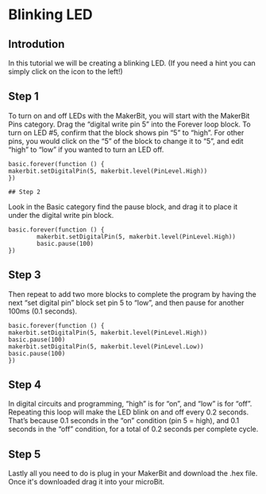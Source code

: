 # Blinking LED

## Introdution 

In this tutorial we will be creating a blinking LED. (If you need a hint you can simply click on the icon to the left!)

## Step 1 

To turn on and off LEDs with the MakerBit, you will start with the MakerBit Pins category.  Drag the “digital write pin 5” into the Forever loop block. To turn on LED #5, confirm that the block shows pin “5” to “high”.  For other pins, you would click on the “5” of the block to change it to “5”, and edit “high” to “low” if you wanted to turn an LED off.

```blocks
basic.forever(function () {
makerbit.setDigitalPin(5, makerbit.level(PinLevel.High))
})
```

	## Step 2

Look in the Basic category find the pause block, and drag it to place it under the digital write pin block.

```blocks
basic.forever(function () {
	    makerbit.setDigitalPin(5, makerbit.level(PinLevel.High))
	    basic.pause(100)
})
```

## Step 3

Then repeat to add two more blocks to complete the program by having the next “set digital pin” block set pin 5 to “low”, and then pause for another 100ms (0.1 seconds). 

```blocks 
basic.forever(function () {
makerbit.setDigitalPin(5, makerbit.level(PinLevel.High))
basic.pause(100)
makerbit.setDigitalPin(5, makerbit.level(PinLevel.Low))
basic.pause(100)
})
```

## Step 4 

In digital circuits and programming, “high” is for “on”, and “low” is for “off”. Repeating this loop will make the LED blink on and off every 0.2 seconds.  That’s because 0.1 seconds in the “on” condition (pin 5 = high), and 0.1 seconds in the “off” condition, for a total of 0.2 seconds per complete cycle.

## Step 5

Lastly all you need to do is plug in your MakerBit and download the .hex file. Once it's downloaded drag it into your microBit.
